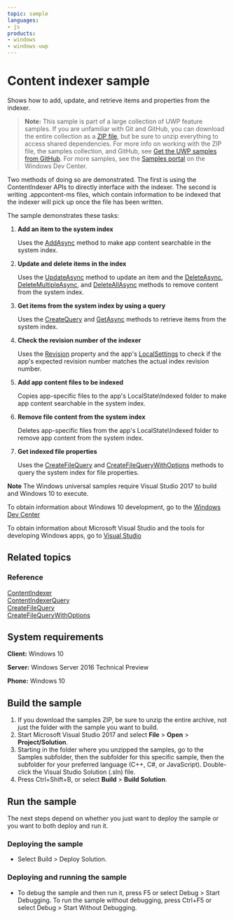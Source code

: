 ```yaml
---
topic: sample
languages:
- js
products:
- windows
- windows-uwp
---
```


# Content indexer sample

Shows how to add, update, and retrieve items and properties from the indexer. 

> **Note:** This sample is part of a large collection of UWP feature samples. 
> If you are unfamiliar with Git and GitHub, you can download the entire collection as a 
> [ZIP file](https://github.com/Microsoft/Windows-universal-samples/archive/master.zip), but be 
> sure to unzip everything to access shared dependencies. For more info on working with the ZIP file, 
> the samples collection, and GitHub, see [Get the UWP samples from GitHub](https://aka.ms/ovu2uq). 
> For more samples, see the [Samples portal](https://aka.ms/winsamples) on the Windows Dev Center. 

Two methods of doing so are demonstrated. 
The first is using the ContentIndexer APIs to directly interface with the indexer. The second is writing .appcontent-ms files, 
which contain information to be indexed that the indexer will pick up once the file has been written.

The sample demonstrates these tasks:

1.  **Add an item to the system index**

    Uses the [AddAsync](http://msdn.microsoft.com/library/windows/apps/dn298342) method to make app content searchable in the system index.

2.  **Update and delete items in the index**

    Uses the [UpdateAsync](http://msdn.microsoft.com/library/windows/apps/dn298355) method to update an item and the [DeleteAsync](http://msdn.microsoft.com/library/windows/apps/dn298348), [DeleteMultipleAsync](http://msdn.microsoft.com/library/windows/apps/dn298349), and [DeleteAllAsync](http://msdn.microsoft.com/library/windows/apps/dn298347) methods to remove content from the system index.

3.  **Get items from the system index by using a query**

    Uses the [CreateQuery](http://msdn.microsoft.com/library/windows/apps/dn298343) and [GetAsync](http://msdn.microsoft.com/library/windows/apps/dn298334) methods to retrieve items from the system index.

4.  **Check the revision number of the indexer**

    Uses the [Revision](http://msdn.microsoft.com/library/windows/apps/dn298354) property and the app's [LocalSettings](http://msdn.microsoft.com/library/windows/apps/br241622) to check if the app's expected revision number matches the actual index revision number.

5.  **Add app content files to be indexed**

    Copies app-specific files to the app's LocalState\\Indexed folder to make app content searchable in the system index.

6.  **Remove file content from the system index**

    Deletes app-specific files from the app's LocalState\\Indexed folder to remove app content from the system index.

7.  **Get indexed file properties**

    Uses the [CreateFileQuery](http://msdn.microsoft.com/library/windows/apps/br227252) and [CreateFileQueryWithOptions](http://msdn.microsoft.com/library/windows/apps/br211591) methods to query the system index for file properties.

**Note** The Windows universal samples require Visual Studio 2017 to build and Windows 10 to execute.
 
To obtain information about Windows 10 development, go to the [Windows Dev Center](http://go.microsoft.com/fwlink/?LinkID=532421)

To obtain information about Microsoft Visual Studio and the tools for developing Windows apps, go to [Visual Studio](http://go.microsoft.com/fwlink/?LinkID=532422)

## Related topics

### Reference

[ContentIndexer](http://msdn.microsoft.com/library/windows/apps/dn298331)  
[ContentIndexerQuery](http://msdn.microsoft.com/library/windows/apps/dn298332)  
[CreateFileQuery](http://msdn.microsoft.com/library/windows/apps/br227252)  
[CreateFileQueryWithOptions](http://msdn.microsoft.com/library/windows/apps/br211591)  

## System requirements

**Client:** Windows 10

**Server:** Windows Server 2016 Technical Preview

**Phone:** Windows 10

## Build the sample

1. If you download the samples ZIP, be sure to unzip the entire archive, not just the folder with the sample you want to build. 
2. Start Microsoft Visual Studio 2017 and select **File** \> **Open** \> **Project/Solution**.
3. Starting in the folder where you unzipped the samples, go to the Samples subfolder, then the subfolder for this specific sample, then the subfolder for your preferred language (C++, C#, or JavaScript). Double-click the Visual Studio Solution (.sln) file.
4. Press Ctrl+Shift+B, or select **Build** \> **Build Solution**.

## Run the sample

The next steps depend on whether you just want to deploy the sample or you want to both deploy and run it.

### Deploying the sample

- Select Build > Deploy Solution. 

### Deploying and running the sample

- To debug the sample and then run it, press F5 or select Debug >  Start Debugging. To run the sample without debugging, press Ctrl+F5 or select Debug > Start Without Debugging. 
